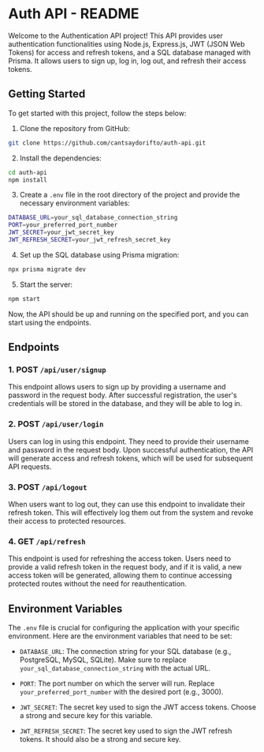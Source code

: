 # Auth API - README

Welcome to the Authentication API project! This API provides user authentication functionalities using Node.js, Express.js, JWT (JSON Web Tokens) for access and refresh tokens, and a SQL database managed with Prisma. It allows users to sign up, log in, log out, and refresh their access tokens.

## Getting Started

To get started with this project, follow the steps below:

1. Clone the repository from GitHub:
```bash
git clone https://github.com/cantsaydorifto/auth-api.git
```
2. Install the dependencies:
```bash
cd auth-api
npm install
```

3. Create a `.env` file in the root directory of the project and provide the necessary environment variables:
```bash
DATABASE_URL=your_sql_database_connection_string
PORT=your_preferred_port_number
JWT_SECRET=your_jwt_secret_key
JWT_REFRESH_SECRET=your_jwt_refresh_secret_key

```
4. Set up the SQL database using Prisma migration:
```bash
npx prisma migrate dev
```
5. Start the server:
```bash
npm start
```

Now, the API should be up and running on the specified port, and you can start using the endpoints.

## Endpoints

### 1. POST `/api/user/signup`

This endpoint allows users to sign up by providing a username and password in the request body. After successful registration, the user's credentials will be stored in the database, and they will be able to log in.

### 2. POST `/api/user/login`

Users can log in using this endpoint. They need to provide their username and password in the request body. Upon successful authentication, the API will generate access and refresh tokens, which will be used for subsequent API requests.

### 3. POST `/api/logout`

When users want to log out, they can use this endpoint to invalidate their refresh token. This will effectively log them out from the system and revoke their access to protected resources.

### 4. GET `/api/refresh`

This endpoint is used for refreshing the access token. Users need to provide a valid refresh token in the request body, and if it is valid, a new access token will be generated, allowing them to continue accessing protected routes without the need for reauthentication.

## Environment Variables

The `.env` file is crucial for configuring the application with your specific environment. Here are the environment variables that need to be set:

- `DATABASE_URL`: The connection string for your SQL database (e.g., PostgreSQL, MySQL, SQLite). Make sure to replace `your_sql_database_connection_string` with the actual URL.

- `PORT`: The port number on which the server will run. Replace `your_preferred_port_number` with the desired port (e.g., 3000).

- `JWT_SECRET`: The secret key used to sign the JWT access tokens. Choose a strong and secure key for this variable.

- `JWT_REFRESH_SECRET`: The secret key used to sign the JWT refresh tokens. It should also be a strong and secure key.

